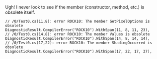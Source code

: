 Ugh! I never look to see if the member (constructor, method, etc.) is obsolete itself.

    // /0/Test0.cs(11,8): error ROCK10: The member GetPixelOptions is obsolete
    DiagnosticResult.CompilerError("ROCK10").WithSpan(11, 8, 11, 23),
    // /0/Test0.cs(14,8): error ROCK10: The member Values is obsolete
    DiagnosticResult.CompilerError("ROCK10").WithSpan(14, 8, 14, 14),
    // /0/Test0.cs(17,22): error ROCK10: The member ShadingOccurred is obsolete
    DiagnosticResult.CompilerError("ROCK10").WithSpan(17, 22, 17, 37),
